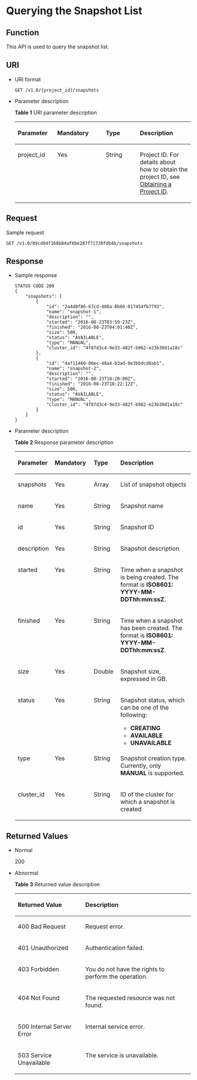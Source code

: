 # Querying the Snapshot List<a name="dws_02_0024"></a>

## Function<a name="s3c15d46d4772415a849078534fba2ebe"></a>

This API is used to query the snapshot list.

## URI<a name="s7c03edfa8db3493eace6432e450328c6"></a>

-   URI format

    ```
    GET /v1.0/{project_id}/snapshots
    ```


-   Parameter description

    **Table  1**  URI parameter description

    <a name="t6ad12ac6cf434e8a8e85229b928d8ac0"></a>
    <table><thead align="left"><tr id="r00b86904f21a4f08b3a54beb036bd02b"><th class="cellrowborder" valign="top" width="22.45%" id="mcps1.2.5.1.1"><p id="a913c773bc62944e2917dfb70480f973d"><a name="a913c773bc62944e2917dfb70480f973d"></a><a name="a913c773bc62944e2917dfb70480f973d"></a><strong id="b84235270617228"><a name="b84235270617228"></a><a name="b84235270617228"></a>Parameter</strong></p>
    </th>
    <th class="cellrowborder" valign="top" width="27.55%" id="mcps1.2.5.1.2"><p id="ad7199863e6794e4f9604ba3f4eab5440"><a name="ad7199863e6794e4f9604ba3f4eab5440"></a><a name="ad7199863e6794e4f9604ba3f4eab5440"></a><strong id="b6167984116271"><a name="b6167984116271"></a><a name="b6167984116271"></a>Mandatory</strong></p>
    </th>
    <th class="cellrowborder" valign="top" width="19.39%" id="mcps1.2.5.1.3"><p id="acd9bdd04bba04f599b7ade60e0c1173a"><a name="acd9bdd04bba04f599b7ade60e0c1173a"></a><a name="acd9bdd04bba04f599b7ade60e0c1173a"></a><strong id="b84235270617235"><a name="b84235270617235"></a><a name="b84235270617235"></a>Type</strong></p>
    </th>
    <th class="cellrowborder" valign="top" width="30.61%" id="mcps1.2.5.1.4"><p id="a663391723c604862bfc83d8eab00e99f"><a name="a663391723c604862bfc83d8eab00e99f"></a><a name="a663391723c604862bfc83d8eab00e99f"></a><strong id="b842352706172443"><a name="b842352706172443"></a><a name="b842352706172443"></a>Description</strong></p>
    </th>
    </tr>
    </thead>
    <tbody><tr id="r2d1b53aa3bbf44be85dfee3ef56a15a2"><td class="cellrowborder" valign="top" width="22.45%" headers="mcps1.2.5.1.1 "><p id="a7e1a661d535e4d5a83a12c69a261e0af"><a name="a7e1a661d535e4d5a83a12c69a261e0af"></a><a name="a7e1a661d535e4d5a83a12c69a261e0af"></a>project_id</p>
    </td>
    <td class="cellrowborder" valign="top" width="27.55%" headers="mcps1.2.5.1.2 "><p id="aee547991fe474196b2b812de80eb5387"><a name="aee547991fe474196b2b812de80eb5387"></a><a name="aee547991fe474196b2b812de80eb5387"></a>Yes</p>
    </td>
    <td class="cellrowborder" valign="top" width="19.39%" headers="mcps1.2.5.1.3 "><p id="a690e0609695c489198262b294054a104"><a name="a690e0609695c489198262b294054a104"></a><a name="a690e0609695c489198262b294054a104"></a>String</p>
    </td>
    <td class="cellrowborder" valign="top" width="30.61%" headers="mcps1.2.5.1.4 "><p id="p19606155735515"><a name="p19606155735515"></a><a name="p19606155735515"></a>Project ID. For details about how to obtain the project ID, see <a href="obtaining-a-project-id.md">Obtaining a Project ID</a>.</p>
    </td>
    </tr>
    </tbody>
    </table>


## Request<a name="s4fc5d63bd89e49e6816c196c6318c4da"></a>

Sample request

```
GET /v1.0/89cd04f168b84af6be287f71730fdb4b/snapshots
```

## Response<a name="sda34999659764d20a25a5713e3a41c25"></a>

-   Sample response

    ```
    STATUS CODE 200
    {
        "snapshots": [
            {
                "id": "2a4d0f86-67cd-408a-8b66-017454fb7793",
                "name": "snapshot-1",
                "description": "",
                "started": "2016-08-23T03:59:23Z",
                "finished": "2016-08-23T04:01:40Z", 
                "size": 500,
                "status": "AVAILABLE",
                "type": "MANUAL",
                "cluster_id": "4f87d3c4-9e33-482f-b962-e23b30d1a18c"
            },
            {
                "id": "4af11460-06ec-48a4-b3ad-0e3bbdcd8ab1",
                "name": "snapshot-2",
                "description": "",
                "started": "2016-08-23T18:20:00Z",
                "finished": "2016-08-23T18:22:12Z",
                "size": 500,
                "status": "AVAILABLE",
                "type": "MANUAL",
                "cluster_id": "4f87d3c4-9e33-482f-b962-e23b30d1a18c"
            }
        ]
    }
    ```

-   Parameter description

    **Table  2**  Response parameter description

    <a name="t4e4e5792bd6a4cdca26100da819b222d"></a>
    <table><thead align="left"><tr id="r48bdcd5b89f64e47a8c185b2ee934391"><th class="cellrowborder" valign="top" width="18.36816318368163%" id="mcps1.2.5.1.1"><p id="adb9c65faaff34c03802de977783b0159"><a name="adb9c65faaff34c03802de977783b0159"></a><a name="adb9c65faaff34c03802de977783b0159"></a><strong id="b1915479762"><a name="b1915479762"></a><a name="b1915479762"></a>Parameter</strong></p>
    </th>
    <th class="cellrowborder" valign="top" width="22.447755224477554%" id="mcps1.2.5.1.2"><p id="ad26fa0e87c73477a9341198a5137ca15"><a name="ad26fa0e87c73477a9341198a5137ca15"></a><a name="ad26fa0e87c73477a9341198a5137ca15"></a><strong id="b1155340281"><a name="b1155340281"></a><a name="b1155340281"></a>Mandatory</strong></p>
    </th>
    <th class="cellrowborder" valign="top" width="15.308469153084694%" id="mcps1.2.5.1.3"><p id="a92bf88d686ae4e339e8f11042154b7d5"><a name="a92bf88d686ae4e339e8f11042154b7d5"></a><a name="a92bf88d686ae4e339e8f11042154b7d5"></a><strong id="b638071014"><a name="b638071014"></a><a name="b638071014"></a>Type</strong></p>
    </th>
    <th class="cellrowborder" valign="top" width="43.87561243875613%" id="mcps1.2.5.1.4"><p id="a8371dcb22555452ab82c3c4a0f833145"><a name="a8371dcb22555452ab82c3c4a0f833145"></a><a name="a8371dcb22555452ab82c3c4a0f833145"></a><strong id="b1605521174"><a name="b1605521174"></a><a name="b1605521174"></a>Description</strong></p>
    </th>
    </tr>
    </thead>
    <tbody><tr id="ra7b7c5a56389499fbe4294793996a675"><td class="cellrowborder" valign="top" width="18.36816318368163%" headers="mcps1.2.5.1.1 "><p id="aac890d13d3634134ae15be764fe74f85"><a name="aac890d13d3634134ae15be764fe74f85"></a><a name="aac890d13d3634134ae15be764fe74f85"></a>snapshots</p>
    </td>
    <td class="cellrowborder" valign="top" width="22.447755224477554%" headers="mcps1.2.5.1.2 "><p id="a870f251e989c4028bb04ee03d02c18fc"><a name="a870f251e989c4028bb04ee03d02c18fc"></a><a name="a870f251e989c4028bb04ee03d02c18fc"></a>Yes</p>
    </td>
    <td class="cellrowborder" valign="top" width="15.308469153084694%" headers="mcps1.2.5.1.3 "><p id="a9306e694532c4d0bae38509b6b77200e"><a name="a9306e694532c4d0bae38509b6b77200e"></a><a name="a9306e694532c4d0bae38509b6b77200e"></a>Array</p>
    </td>
    <td class="cellrowborder" valign="top" width="43.87561243875613%" headers="mcps1.2.5.1.4 "><p id="aa53ac37474cb4a7cbef79d9d25dd1692"><a name="aa53ac37474cb4a7cbef79d9d25dd1692"></a><a name="aa53ac37474cb4a7cbef79d9d25dd1692"></a>List of snapshot objects</p>
    </td>
    </tr>
    <tr id="r90518fb4a58a4281b99918913e6cadd5"><td class="cellrowborder" valign="top" width="18.36816318368163%" headers="mcps1.2.5.1.1 "><p id="a142a1af6b84545e29ef88ab0807c03ee"><a name="a142a1af6b84545e29ef88ab0807c03ee"></a><a name="a142a1af6b84545e29ef88ab0807c03ee"></a>name</p>
    </td>
    <td class="cellrowborder" valign="top" width="22.447755224477554%" headers="mcps1.2.5.1.2 "><p id="a65cbf3ee381349a380595edf34204d43"><a name="a65cbf3ee381349a380595edf34204d43"></a><a name="a65cbf3ee381349a380595edf34204d43"></a>Yes</p>
    </td>
    <td class="cellrowborder" valign="top" width="15.308469153084694%" headers="mcps1.2.5.1.3 "><p id="a43b394ba54b54d99910ec79793fcb1a4"><a name="a43b394ba54b54d99910ec79793fcb1a4"></a><a name="a43b394ba54b54d99910ec79793fcb1a4"></a>String</p>
    </td>
    <td class="cellrowborder" valign="top" width="43.87561243875613%" headers="mcps1.2.5.1.4 "><p id="ad7b71b54fb934101a3b4bebcb88a968c"><a name="ad7b71b54fb934101a3b4bebcb88a968c"></a><a name="ad7b71b54fb934101a3b4bebcb88a968c"></a>Snapshot name</p>
    </td>
    </tr>
    <tr id="rb641ef1b2ab64b2e9abb16c9bbc08849"><td class="cellrowborder" valign="top" width="18.36816318368163%" headers="mcps1.2.5.1.1 "><p id="a60c60c8dc2a54ac38de94ff12b7110b8"><a name="a60c60c8dc2a54ac38de94ff12b7110b8"></a><a name="a60c60c8dc2a54ac38de94ff12b7110b8"></a>id</p>
    </td>
    <td class="cellrowborder" valign="top" width="22.447755224477554%" headers="mcps1.2.5.1.2 "><p id="a51f1560043624e82b20d7a78746a269a"><a name="a51f1560043624e82b20d7a78746a269a"></a><a name="a51f1560043624e82b20d7a78746a269a"></a>Yes</p>
    </td>
    <td class="cellrowborder" valign="top" width="15.308469153084694%" headers="mcps1.2.5.1.3 "><p id="a3d404a967e364021bfb217e339684691"><a name="a3d404a967e364021bfb217e339684691"></a><a name="a3d404a967e364021bfb217e339684691"></a>String</p>
    </td>
    <td class="cellrowborder" valign="top" width="43.87561243875613%" headers="mcps1.2.5.1.4 "><p id="a492703488865469db56110505fcf865e"><a name="a492703488865469db56110505fcf865e"></a><a name="a492703488865469db56110505fcf865e"></a>Snapshot ID</p>
    </td>
    </tr>
    <tr id="r819d5b462b374f7c9a9506ce37b5a7f6"><td class="cellrowborder" valign="top" width="18.36816318368163%" headers="mcps1.2.5.1.1 "><p id="adf94410824874328aec0b53215b6848f"><a name="adf94410824874328aec0b53215b6848f"></a><a name="adf94410824874328aec0b53215b6848f"></a>description</p>
    </td>
    <td class="cellrowborder" valign="top" width="22.447755224477554%" headers="mcps1.2.5.1.2 "><p id="ac1ec37842f5c44c8867bfd30749f34c8"><a name="ac1ec37842f5c44c8867bfd30749f34c8"></a><a name="ac1ec37842f5c44c8867bfd30749f34c8"></a>Yes</p>
    </td>
    <td class="cellrowborder" valign="top" width="15.308469153084694%" headers="mcps1.2.5.1.3 "><p id="aa10f59ab006c464f95d8175851c478a1"><a name="aa10f59ab006c464f95d8175851c478a1"></a><a name="aa10f59ab006c464f95d8175851c478a1"></a>String</p>
    </td>
    <td class="cellrowborder" valign="top" width="43.87561243875613%" headers="mcps1.2.5.1.4 "><p id="afb4967b27d834f85bc4bc3cdba82cb22"><a name="afb4967b27d834f85bc4bc3cdba82cb22"></a><a name="afb4967b27d834f85bc4bc3cdba82cb22"></a>Snapshot description</p>
    </td>
    </tr>
    <tr id="r04142f063491444190e45627108c69f1"><td class="cellrowborder" valign="top" width="18.36816318368163%" headers="mcps1.2.5.1.1 "><p id="a951739ee0dcb4e2ba4c0d1c02a46f378"><a name="a951739ee0dcb4e2ba4c0d1c02a46f378"></a><a name="a951739ee0dcb4e2ba4c0d1c02a46f378"></a>started</p>
    </td>
    <td class="cellrowborder" valign="top" width="22.447755224477554%" headers="mcps1.2.5.1.2 "><p id="ae04a380f25cb4b8e9f7386c60e635832"><a name="ae04a380f25cb4b8e9f7386c60e635832"></a><a name="ae04a380f25cb4b8e9f7386c60e635832"></a>Yes</p>
    </td>
    <td class="cellrowborder" valign="top" width="15.308469153084694%" headers="mcps1.2.5.1.3 "><p id="a1433dd02bdfe4aaebb35bc49f34b3c05"><a name="a1433dd02bdfe4aaebb35bc49f34b3c05"></a><a name="a1433dd02bdfe4aaebb35bc49f34b3c05"></a>String</p>
    </td>
    <td class="cellrowborder" valign="top" width="43.87561243875613%" headers="mcps1.2.5.1.4 "><p id="ad7713940539840af873a13868a2f4378"><a name="ad7713940539840af873a13868a2f4378"></a><a name="ad7713940539840af873a13868a2f4378"></a>Time when a snapshot is being created. The format is <strong id="b842352706102625"><a name="b842352706102625"></a><a name="b842352706102625"></a>ISO8601: YYYY-MM-DDThh:mm:ssZ</strong>.</p>
    </td>
    </tr>
    <tr id="r0f7fea336b1346e0a26f2c024d21cc14"><td class="cellrowborder" valign="top" width="18.36816318368163%" headers="mcps1.2.5.1.1 "><p id="abd43045543a8469db44d4965bd66bd2f"><a name="abd43045543a8469db44d4965bd66bd2f"></a><a name="abd43045543a8469db44d4965bd66bd2f"></a>finished</p>
    </td>
    <td class="cellrowborder" valign="top" width="22.447755224477554%" headers="mcps1.2.5.1.2 "><p id="a4f76f51c34964a3680d2310d28a99b67"><a name="a4f76f51c34964a3680d2310d28a99b67"></a><a name="a4f76f51c34964a3680d2310d28a99b67"></a>Yes</p>
    </td>
    <td class="cellrowborder" valign="top" width="15.308469153084694%" headers="mcps1.2.5.1.3 "><p id="a869110ec4f1b4f839a6bd4febc3a741f"><a name="a869110ec4f1b4f839a6bd4febc3a741f"></a><a name="a869110ec4f1b4f839a6bd4febc3a741f"></a>String</p>
    </td>
    <td class="cellrowborder" valign="top" width="43.87561243875613%" headers="mcps1.2.5.1.4 "><p id="a54ca38496db44682873d87a0f3118dbf"><a name="a54ca38496db44682873d87a0f3118dbf"></a><a name="a54ca38496db44682873d87a0f3118dbf"></a>Time when a snapshot has been created. The format is <strong id="b893555913"><a name="b893555913"></a><a name="b893555913"></a>ISO8601: YYYY-MM-DDThh:mm:ssZ</strong>.</p>
    </td>
    </tr>
    <tr id="r94be4f65f29047b0b85982dfe30554ba"><td class="cellrowborder" valign="top" width="18.36816318368163%" headers="mcps1.2.5.1.1 "><p id="a1cad902e525f41538bca453c77ee56fd"><a name="a1cad902e525f41538bca453c77ee56fd"></a><a name="a1cad902e525f41538bca453c77ee56fd"></a>size</p>
    </td>
    <td class="cellrowborder" valign="top" width="22.447755224477554%" headers="mcps1.2.5.1.2 "><p id="a8a69f4abb0de49f78e9bf4d96d8a5159"><a name="a8a69f4abb0de49f78e9bf4d96d8a5159"></a><a name="a8a69f4abb0de49f78e9bf4d96d8a5159"></a>Yes</p>
    </td>
    <td class="cellrowborder" valign="top" width="15.308469153084694%" headers="mcps1.2.5.1.3 "><p id="a729d13c927674865b84ddc653847e85a"><a name="a729d13c927674865b84ddc653847e85a"></a><a name="a729d13c927674865b84ddc653847e85a"></a>Double</p>
    </td>
    <td class="cellrowborder" valign="top" width="43.87561243875613%" headers="mcps1.2.5.1.4 "><p id="abacc0f6e4fb64c6f9d55788c992310f6"><a name="abacc0f6e4fb64c6f9d55788c992310f6"></a><a name="abacc0f6e4fb64c6f9d55788c992310f6"></a>Snapshot size, expressed in GB.</p>
    </td>
    </tr>
    <tr id="r5ce50e8267f84d1481e923bc9470ed4d"><td class="cellrowborder" valign="top" width="18.36816318368163%" headers="mcps1.2.5.1.1 "><p id="a02257cd410e4470d914afbb6e33b52e3"><a name="a02257cd410e4470d914afbb6e33b52e3"></a><a name="a02257cd410e4470d914afbb6e33b52e3"></a>status</p>
    </td>
    <td class="cellrowborder" valign="top" width="22.447755224477554%" headers="mcps1.2.5.1.2 "><p id="a6b4257e842954bbcb6de03d87c6bae33"><a name="a6b4257e842954bbcb6de03d87c6bae33"></a><a name="a6b4257e842954bbcb6de03d87c6bae33"></a>Yes</p>
    </td>
    <td class="cellrowborder" valign="top" width="15.308469153084694%" headers="mcps1.2.5.1.3 "><p id="a93459c5932544c2092caf41855250360"><a name="a93459c5932544c2092caf41855250360"></a><a name="a93459c5932544c2092caf41855250360"></a>String</p>
    </td>
    <td class="cellrowborder" valign="top" width="43.87561243875613%" headers="mcps1.2.5.1.4 "><p id="ac24f77a2438643488dce30d87f6bfce3"><a name="ac24f77a2438643488dce30d87f6bfce3"></a><a name="ac24f77a2438643488dce30d87f6bfce3"></a>Snapshot status, which can be one of the following:</p>
    <a name="u7009614c436649a7b8675da64d7a3e0d"></a><a name="u7009614c436649a7b8675da64d7a3e0d"></a><ul id="u7009614c436649a7b8675da64d7a3e0d"><li><strong id="b842352706152546"><a name="b842352706152546"></a><a name="b842352706152546"></a>CREATING</strong></li><li><strong id="b335382630162424"><a name="b335382630162424"></a><a name="b335382630162424"></a>AVAILABLE</strong></li><li><strong id="b842352706162411"><a name="b842352706162411"></a><a name="b842352706162411"></a>UNAVAILABLE</strong></li></ul>
    </td>
    </tr>
    <tr id="rf9a33ba2a8b54e8ab4250642e6498d98"><td class="cellrowborder" valign="top" width="18.36816318368163%" headers="mcps1.2.5.1.1 "><p id="a7fe72546037c4c02bc0dfc5f3e5e9673"><a name="a7fe72546037c4c02bc0dfc5f3e5e9673"></a><a name="a7fe72546037c4c02bc0dfc5f3e5e9673"></a>type</p>
    </td>
    <td class="cellrowborder" valign="top" width="22.447755224477554%" headers="mcps1.2.5.1.2 "><p id="a8cdbd10ea08b40f5966814b368dc5d91"><a name="a8cdbd10ea08b40f5966814b368dc5d91"></a><a name="a8cdbd10ea08b40f5966814b368dc5d91"></a>Yes</p>
    </td>
    <td class="cellrowborder" valign="top" width="15.308469153084694%" headers="mcps1.2.5.1.3 "><p id="a31d24d1b49894ee790bf86e34f6a4ddf"><a name="a31d24d1b49894ee790bf86e34f6a4ddf"></a><a name="a31d24d1b49894ee790bf86e34f6a4ddf"></a>String</p>
    </td>
    <td class="cellrowborder" valign="top" width="43.87561243875613%" headers="mcps1.2.5.1.4 "><p id="a6cf7db9741cf4d10a2f3e0882c7a2b85"><a name="a6cf7db9741cf4d10a2f3e0882c7a2b85"></a><a name="a6cf7db9741cf4d10a2f3e0882c7a2b85"></a>Snapshot creation type. Currently, only <strong id="b842352706103021"><a name="b842352706103021"></a><a name="b842352706103021"></a>MANUAL</strong> is supported.</p>
    </td>
    </tr>
    <tr id="re798bf4f4951497abb484a67840f4ffe"><td class="cellrowborder" valign="top" width="18.36816318368163%" headers="mcps1.2.5.1.1 "><p id="a078c39f5fde146db818756f5e835f1c0"><a name="a078c39f5fde146db818756f5e835f1c0"></a><a name="a078c39f5fde146db818756f5e835f1c0"></a>cluster_id</p>
    </td>
    <td class="cellrowborder" valign="top" width="22.447755224477554%" headers="mcps1.2.5.1.2 "><p id="ab4b3c96de8a44fd4bfda84a743b890f3"><a name="ab4b3c96de8a44fd4bfda84a743b890f3"></a><a name="ab4b3c96de8a44fd4bfda84a743b890f3"></a>Yes</p>
    </td>
    <td class="cellrowborder" valign="top" width="15.308469153084694%" headers="mcps1.2.5.1.3 "><p id="a42759dc8291340d292d8768dcef8135e"><a name="a42759dc8291340d292d8768dcef8135e"></a><a name="a42759dc8291340d292d8768dcef8135e"></a>String</p>
    </td>
    <td class="cellrowborder" valign="top" width="43.87561243875613%" headers="mcps1.2.5.1.4 "><p id="a8b843a420281400e894518ae3a9e7afc"><a name="a8b843a420281400e894518ae3a9e7afc"></a><a name="a8b843a420281400e894518ae3a9e7afc"></a>ID of the cluster for which a snapshot is created</p>
    </td>
    </tr>
    </tbody>
    </table>


## Returned Values<a name="s1036822a067a466da1109ae1ebb7de32"></a>

-   Normal

    200

-   Abnormal 

    **Table  3**  Returned value description

    <a name="t879ea391669b4d52b678ff171ed7d1b1"></a>
    <table><thead align="left"><tr id="re71b248e12ce49329996e8af4dd95642"><th class="cellrowborder" valign="top" width="38.379999999999995%" id="mcps1.2.3.1.1"><p id="a4156601fe0f141eaa9b97762af3a288b"><a name="a4156601fe0f141eaa9b97762af3a288b"></a><a name="a4156601fe0f141eaa9b97762af3a288b"></a><strong id="b84235270610317"><a name="b84235270610317"></a><a name="b84235270610317"></a>Returned Value</strong></p>
    </th>
    <th class="cellrowborder" valign="top" width="61.62%" id="mcps1.2.3.1.2"><p id="ad5387a5717d84531a4f5343626e75e52"><a name="ad5387a5717d84531a4f5343626e75e52"></a><a name="ad5387a5717d84531a4f5343626e75e52"></a><strong id="b983014398"><a name="b983014398"></a><a name="b983014398"></a>Description</strong></p>
    </th>
    </tr>
    </thead>
    <tbody><tr id="r0b01a81f6d134f9db1028228e30c088a"><td class="cellrowborder" valign="top" width="38.379999999999995%" headers="mcps1.2.3.1.1 "><p id="a29053c2412564c96935dd4730de1d3fd"><a name="a29053c2412564c96935dd4730de1d3fd"></a><a name="a29053c2412564c96935dd4730de1d3fd"></a>400 Bad Request</p>
    </td>
    <td class="cellrowborder" valign="top" width="61.62%" headers="mcps1.2.3.1.2 "><p id="ae343f1f3bc474dc9afa8d7d6e5d16930"><a name="ae343f1f3bc474dc9afa8d7d6e5d16930"></a><a name="ae343f1f3bc474dc9afa8d7d6e5d16930"></a>Request error.</p>
    </td>
    </tr>
    <tr id="r7bf3694410fa4b2492610b703f474d08"><td class="cellrowborder" valign="top" width="38.379999999999995%" headers="mcps1.2.3.1.1 "><p id="abbfa6aea23294afc934cb1b1618a9798"><a name="abbfa6aea23294afc934cb1b1618a9798"></a><a name="abbfa6aea23294afc934cb1b1618a9798"></a>401 Unauthorized</p>
    </td>
    <td class="cellrowborder" valign="top" width="61.62%" headers="mcps1.2.3.1.2 "><p id="a1af077fdec744dd78088302cecac3173"><a name="a1af077fdec744dd78088302cecac3173"></a><a name="a1af077fdec744dd78088302cecac3173"></a>Authentication failed.</p>
    </td>
    </tr>
    <tr id="r8f6c8fea208445639655574369ff8a50"><td class="cellrowborder" valign="top" width="38.379999999999995%" headers="mcps1.2.3.1.1 "><p id="a20afad770b894fc0a332cf6823ab3233"><a name="a20afad770b894fc0a332cf6823ab3233"></a><a name="a20afad770b894fc0a332cf6823ab3233"></a>403 Forbidden</p>
    </td>
    <td class="cellrowborder" valign="top" width="61.62%" headers="mcps1.2.3.1.2 "><p id="a5ef6134ecc864c28868c0d7206ea24d2"><a name="a5ef6134ecc864c28868c0d7206ea24d2"></a><a name="a5ef6134ecc864c28868c0d7206ea24d2"></a>You do not have the rights to perform the operation.</p>
    </td>
    </tr>
    <tr id="rdd4471769a284ab8a11ccdaddcce41b8"><td class="cellrowborder" valign="top" width="38.379999999999995%" headers="mcps1.2.3.1.1 "><p id="a7fafc5acc38a429899d59784e05b3fcf"><a name="a7fafc5acc38a429899d59784e05b3fcf"></a><a name="a7fafc5acc38a429899d59784e05b3fcf"></a>404 Not Found</p>
    </td>
    <td class="cellrowborder" valign="top" width="61.62%" headers="mcps1.2.3.1.2 "><p id="a63da58081cdd439389a2af77bb49c445"><a name="a63da58081cdd439389a2af77bb49c445"></a><a name="a63da58081cdd439389a2af77bb49c445"></a>The requested resource was not found.</p>
    </td>
    </tr>
    <tr id="reec1c8fe7e344dc3bdbd808c51e9e2ba"><td class="cellrowborder" valign="top" width="38.379999999999995%" headers="mcps1.2.3.1.1 "><p id="a105f246de0e64b6f91a2f2c7999e3fd7"><a name="a105f246de0e64b6f91a2f2c7999e3fd7"></a><a name="a105f246de0e64b6f91a2f2c7999e3fd7"></a>500 Internal Server Error</p>
    </td>
    <td class="cellrowborder" valign="top" width="61.62%" headers="mcps1.2.3.1.2 "><p id="a19be07e80603486f84a6de57873a173d"><a name="a19be07e80603486f84a6de57873a173d"></a><a name="a19be07e80603486f84a6de57873a173d"></a>Internal service error.</p>
    </td>
    </tr>
    <tr id="r63e38845fce74281b2b7e358303b6131"><td class="cellrowborder" valign="top" width="38.379999999999995%" headers="mcps1.2.3.1.1 "><p id="a45c47ef3f60c40f885bac907d7fb266f"><a name="a45c47ef3f60c40f885bac907d7fb266f"></a><a name="a45c47ef3f60c40f885bac907d7fb266f"></a>503 Service Unavailable</p>
    </td>
    <td class="cellrowborder" valign="top" width="61.62%" headers="mcps1.2.3.1.2 "><p id="a246d6f8bc9da46e8ac1e2e42bbf3ef0d"><a name="a246d6f8bc9da46e8ac1e2e42bbf3ef0d"></a><a name="a246d6f8bc9da46e8ac1e2e42bbf3ef0d"></a>The service is unavailable.</p>
    </td>
    </tr>
    </tbody>
    </table>


